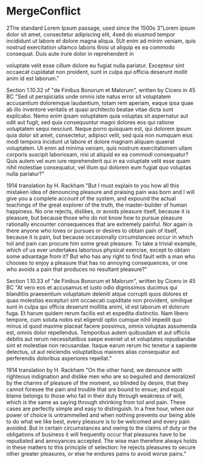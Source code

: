 # MergeConflict


2The standard Lorem Ipsum passage, used since the 1500s
3"Lorem ipsum dolor sit amet, consectetur adipiscing elit, 
4sed do eiusmod tempor incididunt ut labore et dolore magna aliqua. 
5Ut enim ad minim veniam, quis nostrud exercitation ullamco laboris 
6nisi ut aliquip ex ea commodo consequat. Duis aute irure dolor in reprehenderit in 

voluptate velit esse cillum dolore eu fugiat nulla pariatur. Excepteur sint occaecat 
cupidatat non proident, sunt in culpa qui officia deserunt mollit anim id est laborum."

Section 1.10.32 of "de Finibus Bonorum et Malorum", written by Cicero in 45 BC
"Sed ut perspiciatis unde omnis iste natus error sit voluptatem accusantium 
doloremque laudantium, totam rem aperiam, eaque ipsa quae ab illo inventore veritatis 
et quasi architecto beatae vitae dicta sunt explicabo. Nemo enim ipsam voluptatem quia 
voluptas sit aspernatur aut odit aut fugit, sed quia consequuntur magni dolores eos qui
ratione voluptatem sequi nesciunt. Neque porro quisquam est, qui dolorem ipsum quia dolor 
sit amet, consectetur, adipisci velit, sed quia non numquam eius modi tempora incidunt ut 
labore et dolore magnam aliquam quaerat voluptatem. Ut enim ad minima veniam, quis nostrum 
exercitationem ullam corporis suscipit laboriosam, nisi ut aliquid ex ea commodi consequatur? 
Quis autem vel eum iure reprehenderit qui in ea voluptate velit esse quam nihil molestiae consequatur, 
vel illum qui dolorem eum fugiat quo voluptas nulla pariatur?"

1914 translation by H. Rackham
"But I must explain to you how all this mistaken idea of denouncing
pleasure and praising pain was born and I will give you a complete account of the system, and expound the actual 
teachings of the great explorer of the truth, the master-builder of human happiness. No one rejects, dislikes, 
or avoids pleasure itself, because it is pleasure, but because those who do not know how to pursue pleasure
rationally encounter consequences that are extremely painful. Nor again is there anyone who loves or pursues 
or desires to obtain pain of itself, because it is pain, but because occasionally circumstances occur in which 
toil and pain can procure him some great pleasure. To take a trivial example, which of us ever undertakes laborious 
physical exercise, except to obtain some advantage from it? But who has any right to find fault with a man who chooses 
to enjoy a pleasure that has no annoying consequences, or one who avoids a pain that produces no resultant pleasure?"

Section 1.10.33 of "de Finibus Bonorum et Malorum", written by Cicero in 45 BC
"At vero eos et accusamus et iusto odio dignissimos ducimus qui blanditiis praesentium 
voluptatum deleniti atque corrupti quos dolores et quas molestias excepturi sint occaecati cupiditate non provident, similique sunt in culpa qui officia deserunt mollitia animi, id est laborum et dolorum fuga. Et harum quidem rerum facilis est et expedita distinctio. Nam libero tempore, cum soluta nobis est eligendi optio cumque nihil impedit quo minus id quod maxime placeat facere possimus, omnis voluptas assumenda est, omnis dolor repellendus. Temporibus autem quibusdam et aut officiis debitis aut rerum necessitatibus saepe eveniet ut et voluptates repudiandae sint et molestiae non recusandae. Itaque earum rerum hic tenetur a sapiente delectus, ut aut reiciendis voluptatibus maiores alias consequatur aut perferendis doloribus asperiores repellat."

1914 translation by H. Rackham
"On the other hand, we denounce with righteous indignation and dislike men who are so
beguiled and demoralized by the charms of pleasure of the moment, so blinded by desire, 
that they cannot foresee the pain and trouble that are bound to ensue; and equal blame belongs 
to those who fail in their duty through weakness of will, which is the same as saying through
shrinking from toil and pain. These cases are perfectly simple and easy to distinguish.
In a free hour, when our power of choice is untrammelled and when nothing prevents our being able 
to do what we like best, every pleasure is to be welcomed and every pain avoided. But in certain 
circumstances and owing to the claims of duty or the obligations of business it will frequently
occur that pleasures have to be repudiated and annoyances accepted. The wise man therefore always
holds in these matters to this principle of selection: he rejects pleasures to secure other greater
pleasures, or else he endures pains to avoid worse pains."